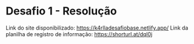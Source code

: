 # Desafio 1 - Resolução
Link do site disponibilizado: https://k4rlladesafiobase.netlify.app/
Link da planilha de registro de informação: https://shorturl.at/dql0j

